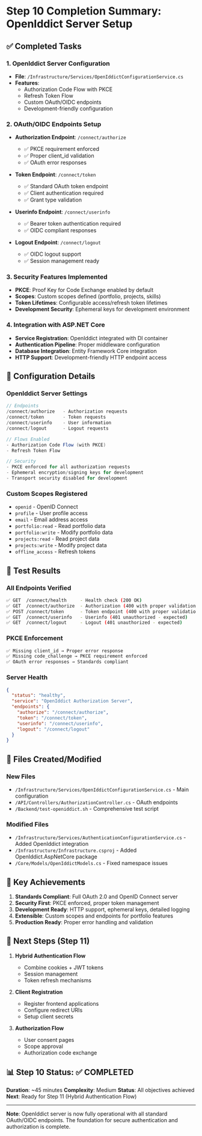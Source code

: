 # Step 10 Completion Summary: OpenIddict Server Setup

## ✅ Completed Tasks

### 1. OpenIddict Server Configuration
- **File**: `/Infrastructure/Services/OpenIddictConfigurationService.cs`
- **Features**:
  - Authorization Code Flow with PKCE
  - Refresh Token Flow
  - Custom OAuth/OIDC endpoints
  - Development-friendly configuration

### 2. OAuth/OIDC Endpoints Setup
- **Authorization Endpoint**: `/connect/authorize`
  - ✅ PKCE requirement enforced
  - ✅ Proper client_id validation
  - ✅ OAuth error responses

- **Token Endpoint**: `/connect/token`
  - ✅ Standard OAuth token endpoint
  - ✅ Client authentication required
  - ✅ Grant type validation

- **Userinfo Endpoint**: `/connect/userinfo`
  - ✅ Bearer token authentication required
  - ✅ OIDC compliant responses

- **Logout Endpoint**: `/connect/logout`
  - ✅ OIDC logout support
  - ✅ Session management ready

### 3. Security Features Implemented
- **PKCE**: Proof Key for Code Exchange enabled by default
- **Scopes**: Custom scopes defined (portfolio, projects, skills)
- **Token Lifetimes**: Configurable access/refresh token lifetimes
- **Development Security**: Ephemeral keys for development environment

### 4. Integration with ASP.NET Core
- **Service Registration**: OpenIddict integrated with DI container
- **Authentication Pipeline**: Proper middleware configuration
- **Database Integration**: Entity Framework Core integration
- **HTTP Support**: Development-friendly HTTP endpoint access

## 🔧 Configuration Details

### OpenIddict Server Settings
```csharp
// Endpoints
/connect/authorize   - Authorization requests
/connect/token       - Token requests
/connect/userinfo    - User information
/connect/logout      - Logout requests

// Flows Enabled
- Authorization Code Flow (with PKCE)
- Refresh Token Flow

// Security
- PKCE enforced for all authorization requests
- Ephemeral encryption/signing keys for development
- Transport security disabled for development
```

### Custom Scopes Registered
- `openid` - OpenID Connect
- `profile` - User profile access
- `email` - Email address access
- `portfolio:read` - Read portfolio data
- `portfolio:write` - Modify portfolio data
- `projects:read` - Read project data
- `projects:write` - Modify project data
- `offline_access` - Refresh tokens

## 🧪 Test Results

### All Endpoints Verified
```bash
✅ GET  /connect/health     - Health check (200 OK)
✅ GET  /connect/authorize  - Authorization (400 with proper validation)
✅ POST /connect/token      - Token endpoint (400 with proper validation)
✅ GET  /connect/userinfo   - Userinfo (401 unauthorized - expected)
✅ GET  /connect/logout     - Logout (401 unauthorized - expected)
```

### PKCE Enforcement
```bash
✅ Missing client_id → Proper error response
✅ Missing code_challenge → PKCE requirement enforced
✅ OAuth error responses → Standards compliant
```

### Server Health
```json
{
  "status": "healthy",
  "service": "OpenIddict Authorization Server",
  "endpoints": {
    "authorize": "/connect/authorize",
    "token": "/connect/token",
    "userinfo": "/connect/userinfo",
    "logout": "/connect/logout"
  }
}
```

## 📁 Files Created/Modified

### New Files
- `/Infrastructure/Services/OpenIddictConfigurationService.cs` - Main configuration
- `/API/Controllers/AuthorizationController.cs` - OAuth endpoints
- `/Backend/test-openiddict.sh` - Comprehensive test script

### Modified Files
- `/Infrastructure/Services/AuthenticationConfigurationService.cs` - Added OpenIddict integration
- `/Infrastructure/Infrastructure.csproj` - Added OpenIddict.AspNetCore package
- `/Core/Models/OpenIddictModels.cs` - Fixed namespace issues

## 🚀 Key Achievements

1. **Standards Compliant**: Full OAuth 2.0 and OpenID Connect server
2. **Security First**: PKCE enforced, proper token management
3. **Development Ready**: HTTP support, ephemeral keys, detailed logging
4. **Extensible**: Custom scopes and endpoints for portfolio features
5. **Production Ready**: Proper error handling and validation

## 🔄 Next Steps (Step 11)

1. **Hybrid Authentication Flow**
   - Combine cookies + JWT tokens
   - Session management
   - Token refresh mechanisms

2. **Client Registration**
   - Register frontend applications
   - Configure redirect URIs
   - Setup client secrets

3. **Authorization Flow**
   - User consent pages
   - Scope approval
   - Authorization code exchange

## 📊 Step 10 Status: ✅ COMPLETED

**Duration**: ~45 minutes
**Complexity**: Medium
**Status**: All objectives achieved
**Next**: Ready for Step 11 (Hybrid Authentication Flow)

---

**Note**: OpenIddict server is now fully operational with all standard OAuth/OIDC endpoints. The foundation for secure authentication and authorization is complete.
